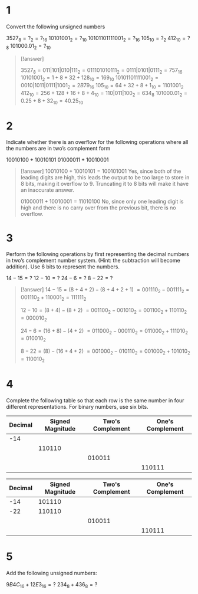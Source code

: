 # 1

Convert the following unsigned numbers

$3527_8=?_2=?_{16}$
$10101001_2=?_{10}$
$10101101111001_2=?_{16}$
$105_{10}=?_2$
$412_{10}=?_8$
$101000.01_2=?_{10}$

> [!answer] 
> 
> $3527_8=011|101|010|111_2=011101010111_2=0111|0101|0111_2=757_{16}$
> $10101001_2=1+8+32+128_{10}=169_{10}$
> $10101101111001_2=0010|1011|0111|1001_2=2B79_{16}$
> $105_{10}=64+32+8+1_{10}=1101001_2$
> $412_{10}=256+128+16+8+4_{10}=110|011|100_2=634_8$
> $101000.01_2=0.25+8+32_{10}=40.25_{10}$
# 2

Indicate whether there is an overflow for the following operations where all the numbers are in two’s complement form

$10010100 + 10010101$
$01000011 + 10010001$

> [!answer]
> $10010100+10010101=100101001$
> Yes, since both of the leading digits are high, this leads the output to be too large to store in $8$ bits, making it overflow to $9$. Truncating it to $8$ bits will make it have an inaccurate answer.
> 
> $01000011+10010001=11010100$
> No, since only one leading digit is high and there is no carry over from the previous bit, there is no overflow.

# 3

Perform the following operations by first representing the decimal numbers in two’s complement number system. (Hint: the subtraction will become addition). Use 6 bits to represent the numbers.

$14-15=?$
$12-10=?$
$24-6=?$
$8-22=?$

> [!answer]
> $14-15=(8+4+2)-(8+4+2+1)$
> $=001110_2-001111_2=001110_2+110001_2=111111_2$
> 
> $12-10=(8+4)-(8+2)$
> $=001100_2-001010_2=001100_2+110110_2=000010_2$
> 
> $24-6=(16+8)-(4+2)$
> $=011000_2-000110_2=011000_2+111010_2=010010_2$
> 
> $8-22=(8)-(16+4+2)$
> $=001000_2-010110_2=001000_2+101010_2=110010_2$

# 4

Complete the following table so that each row is the same number in four different representations. For binary numbers, use six bits.

| Decimal | Signed Magnitude | Two's Complement | One's Complement |
| ---- | ---- | ---- | ---- |
| -14 |  |  |  |
|  | 110110 |  |  |
|  |  | 010011 |  |
|  |  |  | 110111 |

| Decimal | Signed Magnitude | Two's Complement | One's Complement |
| ---- | ---- | ---- | ---- |
| -14 | 101110 |  |  |
| -22 | 110110 |  |  |
|  |  | 010011 |  |
|  |  |  | 110111 |


# 5

Add the following unsigned numbers:

$9B4C_{16}+12E3_{16}=?$
$234_8+436_8=?$
